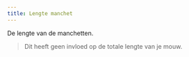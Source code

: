 ```yaml
---
title: Lengte manchet
---
```


De lengte van de manchetten.

> Dit heeft geen invloed op de totale lengte van je mouw.